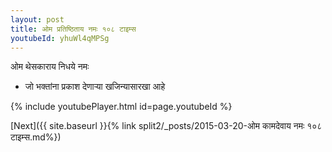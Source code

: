 ```yaml
---
layout: post
title: ओम प्रतिष्ठिताय नमः १०८ टाइम्स
youtubeId: yhuWl4qMPSg
---
```

 
 
 ओम थेसकाराय निधये नमः  
 
 -  जो भक्तांना प्रकाश देणार्‍या खजिन्यासारखा आहे 
 
  
 
  
 
 
 
 
 
 


{% include youtubePlayer.html id=page.youtubeId %}
 
[Next]({{ site.baseurl }}{% link  split2/_posts/2015-03-20-ओम कामदेवाय नमः १०८ टाइम्स.md%})
 
